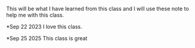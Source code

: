 This will be what I have learned from this class and I will use these note to help me with this class.

\*Sep 22 2023
I love this class.

\*Sep 25 2025
This class is great
